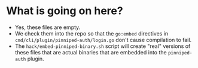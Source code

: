 # What is going on here?

* Yes, these files are empty.
* We check them into the repo so that the `go:embed` directives in
  `cmd/cli/plugin/pinniped-auth/login.go` don't cause compilation to fail.
* The `hack/embed-pinniped-binary.sh` script will create "real" versions of these files that are
  actual binaries that are embedded into the `pinniped-auth` plugin.
